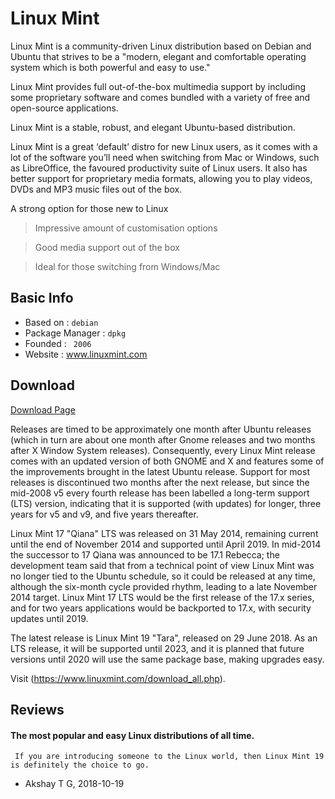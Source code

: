 # Linux Mint

Linux Mint is a community-driven Linux distribution based on Debian and Ubuntu that strives to be a "modern, elegant and comfortable operating system which is both powerful and easy to use."

Linux Mint provides full out-of-the-box multimedia support by including some proprietary software and comes bundled with a variety of free and open-source applications.

Linux Mint is a stable, robust, and elegant Ubuntu-based distribution.

Linux Mint is a great ‘default’ distro for new Linux users, as it comes with a lot of the software you’ll need when switching from Mac or Windows, such as LibreOffice, the favoured productivity suite of Linux users. It also has better support for proprietary media formats, allowing you to play videos, DVDs and MP3 music files out of the box.

A strong option for those new to Linux

>Impressive amount of customisation options

>Good media support out of the box

>Ideal for those switching from Windows/Mac

## Basic Info

* Based on : `debian`
* Package Manager : `dpkg`
* Founded : ` 2006`
* Website : www.linuxmint.com

## Download

[Download Page](https://linuxmint.com/download.php)

Releases are timed to be approximately one month after Ubuntu releases (which in turn are about one month after Gnome releases and two months after X Window System releases). Consequently, every Linux Mint release comes with an updated version of both GNOME and X and features some of the improvements brought in the latest Ubuntu release. Support for most releases is discontinued two months after the next release, but since the mid-2008 v5 every fourth release has been labelled a long-term support (LTS) version, indicating that it is supported (with updates) for longer, three years for v5 and v9, and five years thereafter.

Linux Mint 17 "Qiana" LTS was released on 31 May 2014, remaining current until the end of November 2014 and supported until April 2019. In mid-2014 the successor to 17 Qiana was announced to be 17.1 Rebecca; the development team said that from a technical point of view Linux Mint was no longer tied to the Ubuntu schedule, so it could be released at any time, although the six-month cycle provided rhythm, leading to a late November 2014 target. Linux Mint 17 LTS would be the first release of the 17.x series, and for two years applications would be backported to 17.x, with security updates until 2019.

The latest release is Linux Mint 19 "Tara", released on 29 June 2018. As an LTS release, it will be supported until 2023, and it is planned that future versions until 2020 will use the same package base, making upgrades easy.

Visit (https://www.linuxmint.com/download_all.php).

## Reviews

####  The most popular and easy Linux distributions of all time.

```
 If you are introducing someone to the Linux world, then Linux Mint 19 is definitely the choice to go.
```
- Akshay T G, 2018-10-19



